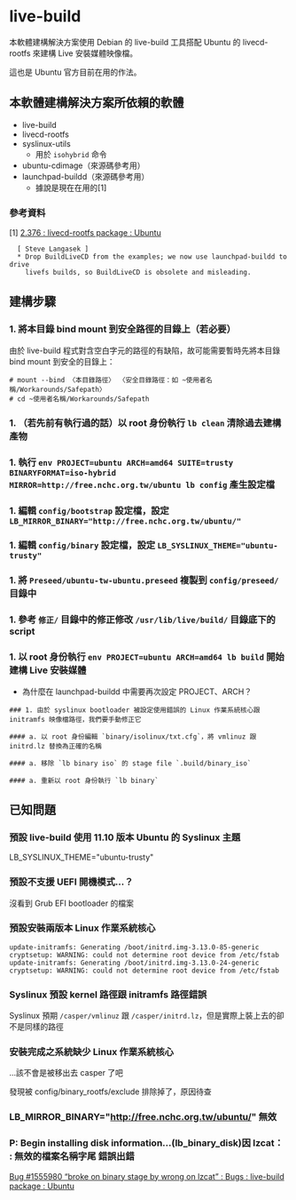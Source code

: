 # live-build
本軟體建構解決方案使用 Debian 的 live-build 工具搭配 Ubuntu 的 livecd-rootfs 來建構 Live 安裝媒體映像檔。

這也是 Ubuntu 官方目前在用的作法。

## 本軟體建構解決方案所依賴的軟體
* live-build
* livecd-rootfs
* syslinux-utils
	* 用於 `isohybrid` 命令
* ubuntu-cdimage（來源碼參考用）
* launchpad-buildd（來源碼參考用）
	* 據說是現在在用的[1]

### 參考資料
[1] [2.376 : livecd-rootfs package : Ubuntu](https://launchpad.net/ubuntu/+source/livecd-rootfs/2.376)

```
  [ Steve Langasek ]
  * Drop BuildLiveCD from the examples; we now use launchpad-buildd to drive
    livefs builds, so BuildLiveCD is obsolete and misleading.
```

## 建構步驟
### 1. 將本目錄 bind mount 到安全路徑的目錄上（若必要）
由於 live-build 程式對含空白字元的路徑的有缺陷，故可能需要暫時先將本目錄 bind mount 到安全的目錄上：

```
# mount --bind 〈本目錄路徑〉 〈安全目錄路徑：如 ~使用者名稱/Workarounds/Safepath〉
# cd ~使用者名稱/Workarounds/Safepath
```

### 1. （若先前有執行過的話）以 root 身份執行 `lb clean` 清除過去建構產物

### 1. 執行 `env PROJECT=ubuntu ARCH=amd64 SUITE=trusty BINARYFORMAT=iso-hybrid MIRROR=http://free.nchc.org.tw/ubuntu lb config` 產生設定檔

### 1. 編輯 `config/bootstrap` 設定檔，設定 `LB_MIRROR_BINARY="http://free.nchc.org.tw/ubuntu/"`

### 1. 編輯 `config/binary` 設定檔，設定 `LB_SYSLINUX_THEME="ubuntu-trusty"`

### 1. 將 `Preseed/ubuntu-tw-ubuntu.preseed` 複製到 `config/preseed/` 目錄中

### 1. 參考 `修正/` 目錄中的修正修改 `/usr/lib/live/build/` 目錄底下的 script

### 1. 以 root 身份執行 `env PROJECT=ubuntu ARCH=amd64 lb build` 開始建構 Live 安裝媒體
* 為什麼在 launchpad-buildd 中需要再次設定 PROJECT、ARCH？

```
### 1. 由於 syslinux bootloader 被設定使用錯誤的 Linux 作業系統核心跟 initramfs 映像檔路徑，我們要手動修正它

#### a. 以 root 身份編輯 `binary/isolinux/txt.cfg`，將 vmlinuz 跟 initrd.lz 替換為正確的名稱

#### a. 移除 `lb binary iso` 的 stage file `.build/binary_iso`

#### a. 重新以 root 身份執行 `lb binary`
```

## 已知問題
### 預設 live-build 使用 11.10 版本 Ubuntu 的 Syslinux 主題
LB_SYSLINUX_THEME="ubuntu-trusty"

### 預設不支援 UEFI 開機模式...？
沒看到 Grub EFI bootloader 的檔案

### 預設安裝兩版本 Linux 作業系統核心
```
update-initramfs: Generating /boot/initrd.img-3.13.0-85-generic
cryptsetup: WARNING: could not determine root device from /etc/fstab
update-initramfs: Generating /boot/initrd.img-3.13.0-24-generic
cryptsetup: WARNING: could not determine root device from /etc/fstab
```

### Syslinux 預設 kernel 路徑跟 initramfs 路徑錯誤
Syslinux 預期 `/casper/vmlinuz` 跟 `/casper/initrd.lz`，但是實際上裝上去的卻不是同樣的路徑

### 安裝完成之系統缺少 Linux 作業系統核心
...該不會是被移出去 casper 了吧

發現被 config/binary_rootfs/exclude 排除掉了，原因待查

### LB_MIRROR_BINARY="http://free.nchc.org.tw/ubuntu/" 無效

### P: Begin installing disk information...(lb_binary_disk)因 lzcat： : 無效的檔案名稱字尾 錯誤出錯
[Bug #1555980 “broke on binary stage by wrong on lzcat” : Bugs : live-build package : Ubuntu](https://bugs.launchpad.net/ubuntu/+source/live-build/+bug/1555980)
